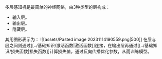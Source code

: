 多层感知机是最简单的神经网络，由3种类型的层构成：
- 输入层。
- 输出层。
- 隐藏层。

其用图形表示为：
![[assets/Pasted image 20231114190559.png|500]]
在层与层之间则通过[[../基础知识/激活函数|激活函数]]连接，在输出层再通过[[../基础知识/损失函数|损失函数]]计算损失值，通过反向传播优化参数，从而训练模型。